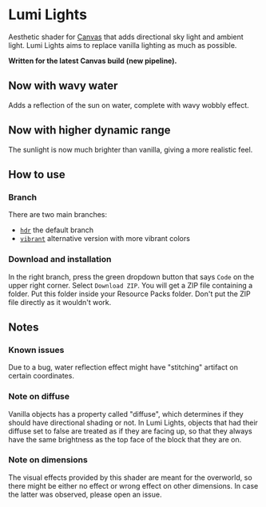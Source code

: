 # Lumi Lights
Aesthetic shader for [Canvas](https://github.com/grondag/canvas) that adds directional sky light and ambient light. Lumi Lights aims to replace vanilla lighting as much as possible.

**Written for the latest Canvas build (new pipeline).**

## Now with wavy water
Adds a reflection of the sun on water, complete with wavy wobbly effect.

## Now with higher dynamic range
The sunlight is now much brighter than vanilla, giving a more realistic feel.

## How to use

### Branch

There are two main branches:
- [`hdr`](../../tree/hdr) the default branch
- [`vibrant`](../../tree/vibrant) alternative version with more vibrant colors

### Download and installation

In the right branch, press the green dropdown button that says `Code` on the upper right corner. Select `Download ZIP`. You will get a ZIP file containing a folder. Put this folder inside your Resource Packs folder. Don't put the ZIP file directly as it wouldn't work.

## Notes

### Known issues
Due to a bug, water reflection effect might have "stitching" artifact on certain coordinates.

### Note on diffuse
Vanilla objects has a property called "diffuse", which determines if they should have directional shading or not. In Lumi Lights, objects that had their diffuse set to false are treated as if they are facing up, so that they always have the same brightness as the top face of the block that they are on.

### Note on dimensions
The visual effects provided by this shader are meant for the overworld, so there might be either no effect or wrong effect on other dimensions. In case the latter was observed, please open an issue.

